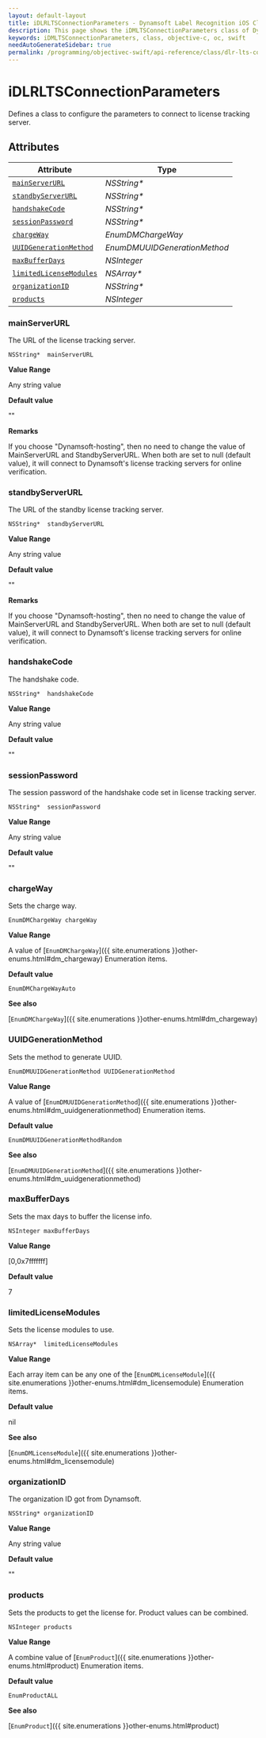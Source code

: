```yaml
---
layout: default-layout
title: iDLRLTSConnectionParameters - Dynamsoft Label Recognition iOS Class
description: This page shows the iDMLTSConnectionParameters class of Dynamsoft Label Recognition for iOS SDK.
keywords: iDMLTSConnectionParameters, class, objective-c, oc, swift
needAutoGenerateSidebar: true
permalink: /programming/objectivec-swift/api-reference/class/dlr-lts-connection-parameters.html
---
```



# iDLRLTSConnectionParameters
Defines a class to configure the parameters to connect to license tracking server.  


## Attributes
    
| Attribute | Type |
|---------- | ---- |
| [`mainServerURL`](#mainserverurl) | *NSString\** |
| [`standbyServerURL`](#standbyserverurl) | *NSString\** |
| [`handshakeCode`](#handshakecode) | *NSString\** |
| [`sessionPassword`](#sessionpassword) | *NSString\** |
| [`chargeWay`](#chargeway) | *EnumDMChargeWay* |
| [`UUIDGenerationMethod`](#uuidgenerationmethod) | *EnumDMUUIDGenerationMethod* |
| [`maxBufferDays`](#maxbufferdays) | *NSInteger* |
| [`limitedLicenseModules`](#limitedlicensemodules) | *NSArray\** |
| [`organizationID`](#organizationid) | *NSString\** |
| [`products`](#products) | *NSInteger* |


### mainServerURL
The URL of the license tracking server.
```objc
NSString*  mainServerURL
```

**Value Range**

Any string value   

**Default value**

""

**Remarks**

If you choose "Dynamsoft-hosting", then no need to change the value of MainServerURL and StandbyServerURL. When both are set to null (default value), it will connect to Dynamsoft's license tracking servers for online verification.   


### standbyServerURL
The URL of the standby license tracking server.
```objc
NSString*  standbyServerURL
```

**Value Range**

Any string value   

**Default value**

""

**Remarks**

If you choose "Dynamsoft-hosting", then no need to change the value of MainServerURL and StandbyServerURL. When both are set to null (default value), it will connect to Dynamsoft's license tracking servers for online verification.   


### handshakeCode
The handshake code.
```objc
NSString*  handshakeCode
```

**Value Range**

Any string value   

**Default value**

""

### sessionPassword
The session password of the handshake code set in license tracking server.
```objc
NSString*  sessionPassword
```

**Value Range**

Any string value   

**Default value**

""

### chargeWay
Sets the charge way.
```objc
EnumDMChargeWay chargeWay
```

**Value Range**

A value of [`EnumDMChargeWay`]({{ site.enumerations }}other-enums.html#dm_chargeway) Enumeration items.

**Default value**

`EnumDMChargeWayAuto`

**See also**

[`EnumDMChargeWay`]({{ site.enumerations }}other-enums.html#dm_chargeway)
      

### UUIDGenerationMethod
Sets the method to generate UUID.
```objc
EnumDMUUIDGenerationMethod UUIDGenerationMethod
```

**Value Range**

A value of [`EnumDMUUIDGenerationMethod`]({{ site.enumerations }}other-enums.html#dm_uuidgenerationmethod) Enumeration items.

**Default value**

`EnumDMUUIDGenerationMethodRandom`

**See also**

[`EnumDMUUIDGenerationMethod`]({{ site.enumerations }}other-enums.html#dm_uuidgenerationmethod)
      

### maxBufferDays
Sets the max days to buffer the license info.
```objc
NSInteger maxBufferDays
```

**Value Range**

[0,0x7fffffff]   

**Default value**

7

### limitedLicenseModules
Sets the license modules to use.
```objc
NSArray*  limitedLicenseModules
```

**Value Range**

Each array item can be any one of the [`EnumDMLicenseModule`]({{ site.enumerations }}other-enums.html#dm_licensemodule) Enumeration items.   

**Default value**

nil

**See also**

[`EnumDMLicenseModule`]({{ site.enumerations }}other-enums.html#dm_licensemodule)    
      
### organizationID
The organization ID got from Dynamsoft.
```objc
NSString* organizationID
```

**Value Range**

Any string value   

**Default value**

""

### products
Sets the products to get the license for. Product values can be combined.
```objc
NSInteger products
```

**Value Range**

A combine value of [`EnumProduct`]({{ site.enumerations }}other-enums.html#product) Enumeration items.

**Default value**

`EnumProductALL`

**See also**

[`EnumProduct`]({{ site.enumerations }}other-enums.html#product)
  